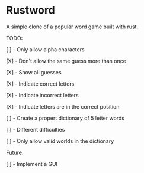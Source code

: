 # Rustword
A simple clone of a popular word game built with rust.

TODO:

[ ] - Only allow alpha characters

[X] - Don't allow the same guess more than once

[X] - Show all guesses

[X] - Indicate correct letters

[X] - Indicate incorrect letters

[X] - Indicate letters are in the correct position

[ ] - Create a propert dictionary of 5 letter words

[ ] - Different difficulties

[ ] - Only allow valid worlds in the dictionary

Future:

[ ] - Implement a GUI
